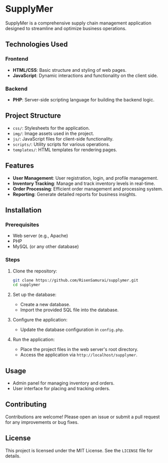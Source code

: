 # SupplyMer

SupplyMer is a comprehensive supply chain management application designed to streamline and optimize business operations.

## Technologies Used

### Frontend
- **HTML/CSS**: Basic structure and styling of web pages.
- **JavaScript**: Dynamic interactions and functionality on the client side.

### Backend
- **PHP**: Server-side scripting language for building the backend logic.

## Project Structure

- `css/`: Stylesheets for the application.
- `img/`: Image assets used in the project.
- `js/`: JavaScript files for client-side functionality.
- `scripts/`: Utility scripts for various operations.
- `templates/`: HTML templates for rendering pages.

## Features

- **User Management**: User registration, login, and profile management.
- **Inventory Tracking**: Manage and track inventory levels in real-time.
- **Order Processing**: Efficient order management and processing system.
- **Reporting**: Generate detailed reports for business insights.

## Installation

### Prerequisites
- Web server (e.g., Apache)
- PHP
- MySQL (or any other database)

### Steps
1. Clone the repository:
    ```sh
    git clone https://github.com/RisenSamurai/supplymer.git
    cd supplymer
    ```

2. Set up the database:
    - Create a new database.
    - Import the provided SQL file into the database.

3. Configure the application:
    - Update the database configuration in `config.php`.

4. Run the application:
    - Place the project files in the web server's root directory.
    - Access the application via `http://localhost/supplymer`.

## Usage

- Admin panel for managing inventory and orders.
- User interface for placing and tracking orders.

## Contributing

Contributions are welcome! Please open an issue or submit a pull request for any improvements or bug fixes.

## License

This project is licensed under the MIT License. See the `LICENSE` file for details.

